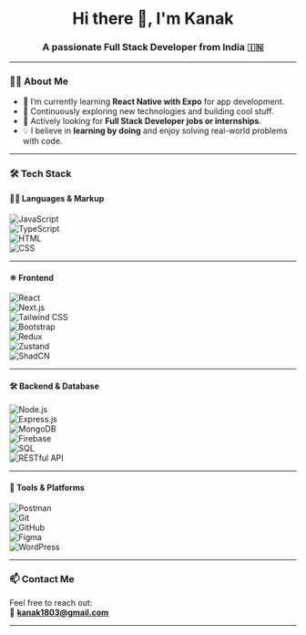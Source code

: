 <h1 align="center">Hi there 👋, I'm Kanak</h1>
<h3 align="center">A passionate Full Stack Developer from India 🇮🇳</h3>

---

### 👨‍💻 About Me

- 🔭 I’m currently learning **React Native with Expo** for app development.
- 🌱 Continuously exploring new technologies and building cool stuff.
- 💼 Actively looking for **Full Stack Developer jobs or internships**.
- 💡 I believe in **learning by doing** and enjoy solving real-world problems with code.

---

### 🛠️ Tech Stack

#### 👨‍💻 Languages & Markup  
![JavaScript](https://img.shields.io/badge/-JavaScript-F7DF1E?style=flat&logo=javascript&logoColor=black)  
![TypeScript](https://img.shields.io/badge/-TypeScript-3178C6?style=flat&logo=typescript&logoColor=white)  
![HTML](https://img.shields.io/badge/-HTML5-E34F26?style=flat&logo=html5&logoColor=white)  
![CSS](https://img.shields.io/badge/-CSS3-1572B6?style=flat&logo=css3)

---

#### ⚛️ Frontend  
![React](https://img.shields.io/badge/-React-20232A?style=flat&logo=react&logoColor=61DAFB)  
![Next.js](https://img.shields.io/badge/-Next.js-000000?style=flat&logo=nextdotjs)  
![Tailwind CSS](https://img.shields.io/badge/-Tailwind%20CSS-38B2AC?style=flat&logo=tailwind-css&logoColor=white)  
![Bootstrap](https://img.shields.io/badge/-Bootstrap-563D7C?style=flat&logo=bootstrap&logoColor=white)  
![Redux](https://img.shields.io/badge/-Redux-764ABC?style=flat&logo=redux&logoColor=white)  
![Zustand](https://img.shields.io/badge/-Zustand-000000?style=flat&logo=zustand&logoColor=white)  
![ShadCN](https://img.shields.io/badge/-Shadcn/UI-18181b?style=flat&logo=tailwind-css&logoColor=white)

---

#### 🛠️ Backend & Database  
![Node.js](https://img.shields.io/badge/-Node.js-339933?style=flat&logo=node.js&logoColor=white)  
![Express.js](https://img.shields.io/badge/-Express.js-000000?style=flat&logo=express&logoColor=white)  
![MongoDB](https://img.shields.io/badge/-MongoDB-47A248?style=flat&logo=mongodb&logoColor=white)  
![Firebase](https://img.shields.io/badge/-Firebase-FFCA28?style=flat&logo=firebase&logoColor=black)  
![SQL](https://img.shields.io/badge/-SQL-4479A1?style=flat&logo=postgresql&logoColor=white)  
![RESTful API](https://img.shields.io/badge/-REST%20API-00599C?style=flat)

---

#### 🧰 Tools & Platforms  
![Postman](https://img.shields.io/badge/-Postman-FF6C37?style=flat&logo=postman&logoColor=white)  
![Git](https://img.shields.io/badge/-Git-F05032?style=flat&logo=git&logoColor=white)  
![GitHub](https://img.shields.io/badge/-GitHub-181717?style=flat&logo=github)  
![Figma](https://img.shields.io/badge/-Figma-F24E1E?style=flat&logo=figma&logoColor=white)  
![WordPress](https://img.shields.io/badge/-WordPress-21759B?style=flat&logo=wordpress&logoColor=white)

---

### 📫 Contact Me

Feel free to reach out:  
📧 **kanak1803@gmail.com**

---

<!--
**kanak1803/kanak1803** is a ✨ special ✨ repository because its `README.md` (this file) appears on your GitHub profile.
-->
